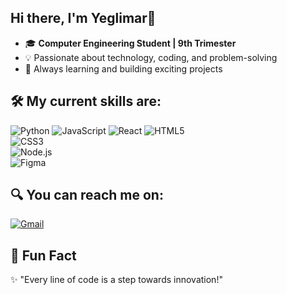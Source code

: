 ## Hi there, I'm Yeglimar👋

- 🎓 **Computer Engineering Student | 9th Trimester**
- 💡 Passionate about technology, coding, and problem-solving  
- 🚀 Always learning and building exciting projects

## 🛠️ My current skills are:
![Python](https://img.shields.io/badge/Python-3776AB?style=for-the-badge&logo=python&logoColor=white)
![JavaScript](https://img.shields.io/badge/JavaScript-F7DF1E?style=for-the-badge&logo=javascript&logoColor=black)
![React](https://img.shields.io/badge/React-61DAFB?style=for-the-badge&logo=react&logoColor=black)
![HTML5](https://img.shields.io/badge/HTML5-E34F26?style=for-the-badge&logo=html5&logoColor=white)  
![CSS3](https://img.shields.io/badge/CSS3-1572B6?style=for-the-badge&logo=css3&logoColor=white)  
![Node.js](https://img.shields.io/badge/Node.js-43853D?style=for-the-badge&logo=node.js&logoColor=white)  
![Figma](https://img.shields.io/badge/Figma-F24E1E?style=for-the-badge&logo=figma&logoColor=white)  

## 🔍 You can reach me on:
[![Gmail](https://img.shields.io/badge/Gmail-D14836?style=for-the-badge&logo=gmail&logoColor=white)](mailto:montanezyeglimar4@gmail.com)  

## 🎯 Fun Fact  
✨ "Every line of code is a step towards innovation!"  
